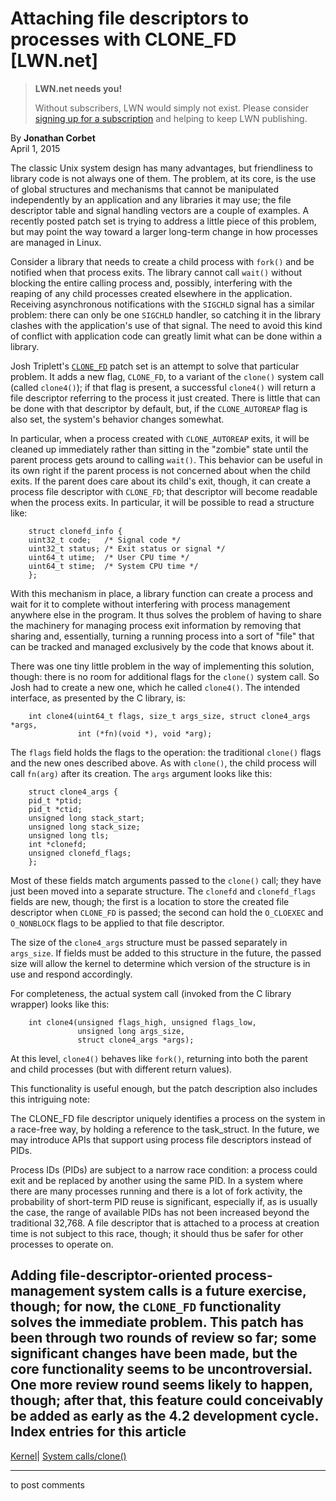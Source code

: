 # Attaching file descriptors to processes with CLONE_FD [LWN.net]

> **LWN.net needs you!**
> 
> Without subscribers, LWN would simply not exist. Please consider [signing up for a subscription](/Promo/nst-nag2/subscribe) and helping to keep LWN publishing. 

By **Jonathan Corbet**  
April 1, 2015 

The classic Unix system design has many advantages, but friendliness to library code is not always one of them. The problem, at its core, is the use of global structures and mechanisms that cannot be manipulated independently by an application and any libraries it may use; the file descriptor table and signal handling vectors are a couple of examples. A recently posted patch set is trying to address a little piece of this problem, but may point the way toward a larger long-term change in how processes are managed in Linux. 

Consider a library that needs to create a child process with `fork()` and be notified when that process exits. The library cannot call `wait()` without blocking the entire calling process and, possibly, interfering with the reaping of any child processes created elsewhere in the application. Receiving asynchronous notifications with the `SIGCHLD` signal has a similar problem: there can only be one `SIGCHLD` handler, so catching it in the library clashes with the application's use of that signal. The need to avoid this kind of conflict with application code can greatly limit what can be done within a library. 

Josh Triplett's [`CLONE_FD`](/Articles/636646/) patch set is an attempt to solve that particular problem. It adds a new flag, `CLONE_FD`, to a variant of the `clone()` system call (called `clone4()`); if that flag is present, a successful `clone4()` will return a file descriptor referring to the process it just created. There is little that can be done with that descriptor by default, but, if the `CLONE_AUTOREAP` flag is also set, the system's behavior changes somewhat. 

In particular, when a process created with `CLONE_AUTOREAP` exits, it will be cleaned up immediately rather than sitting in the "zombie" state until the parent process gets around to calling `wait()`. This behavior can be useful in its own right if the parent process is not concerned about when the child exits. If the parent does care about its child's exit, though, it can create a process file descriptor with `CLONE_FD`; that descriptor will become readable when the process exits. In particular, it will be possible to read a structure like: 
    
    
        struct clonefd_info {
    	uint32_t code;   /* Signal code */
    	uint32_t status; /* Exit status or signal */
    	uint64_t utime;  /* User CPU time */
    	uint64_t stime;  /* System CPU time */
        };
    

With this mechanism in place, a library function can create a process and wait for it to complete without interfering with process management anywhere else in the program. It thus solves the problem of having to share the machinery for managing process exit information by removing that sharing and, essentially, turning a running process into a sort of "file" that can be tracked and managed exclusively by the code that knows about it. 

There was one tiny little problem in the way of implementing this solution, though: there is no room for additional flags for the `clone()` system call. So Josh had to create a new one, which he called `clone4()`. The intended interface, as presented by the C library, is: 
    
    
        int clone4(uint64_t flags, size_t args_size, struct clone4_args *args,
                   int (*fn)(void *), void *arg);
    

The `flags` field holds the flags to the operation: the traditional `clone()` flags and the new ones described above. As with `clone()`, the child process will call `fn(arg)` after its creation. The `args` argument looks like this: 
    
    
        struct clone4_args {
    	pid_t *ptid;
    	pid_t *ctid;
    	unsigned long stack_start;
    	unsigned long stack_size;
    	unsigned long tls;
    	int *clonefd;
    	unsigned clonefd_flags;
        };
    

Most of these fields match arguments passed to the `clone()` call; they have just been moved into a separate structure. The `clonefd` and `clonefd_flags` fields are new, though; the first is a location to store the created file descriptor when `CLONE_FD` is passed; the second can hold the `O_CLOEXEC` and `O_NONBLOCK` flags to be applied to that file descriptor. 

The size of the `clone4_args` structure must be passed separately in `args_size`. If fields must be added to this structure in the future, the passed size will allow the kernel to determine which version of the structure is in use and respond accordingly. 

For completeness, the actual system call (invoked from the C library wrapper) looks like this: 
    
    
        int clone4(unsigned flags_high, unsigned flags_low,
                   unsigned long args_size,
                   struct clone4_args *args);
    

At this level, `clone4()` behaves like `fork()`, returning into both the parent and child processes (but with different return values). 

This functionality is useful enough, but the patch description also includes this intriguing note: 

The CLONE_FD file descriptor uniquely identifies a process on the system in a race-free way, by holding a reference to the task_struct. In the future, we may introduce APIs that support using process file descriptors instead of PIDs. 

Process IDs (PIDs) are subject to a narrow race condition: a process could exit and be replaced by another using the same PID. In a system where there are many processes running and there is a lot of fork activity, the probability of short-term PID reuse is significant, especially if, as is usually the case, the range of available PIDs has not been increased beyond the traditional 32,768. A file descriptor that is attached to a process at creation time is not subject to this race, though; it should thus be safer for other processes to operate on. 

Adding file-descriptor-oriented process-management system calls is a future exercise, though; for now, the `CLONE_FD` functionality solves the immediate problem. This patch has been through two rounds of review so far; some significant changes have been made, but the core functionality seems to be uncontroversial. One more review round seems likely to happen, though; after that, this feature could conceivably be added as early as the 4.2 development cycle.  
Index entries for this article  
---  
[Kernel](/Kernel/Index)| [System calls/clone()](/Kernel/Index#System_calls-clone)  
  


* * *

to post comments 
